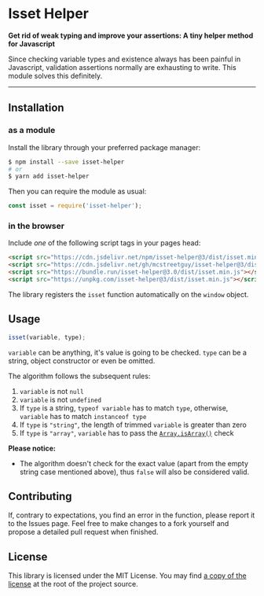 # Isset Helper

**Get rid of weak typing and improve your assertions: A tiny helper method for Javascript**

Since checking variable types and existence always has been painful in Javascript, validation assertions normally are exhausting to write.
This module solves this definitely.

---

## Installation

### as a module

Install the library through your preferred package manager:

```bash
$ npm install --save isset-helper
# or
$ yarn add isset-helper
```

Then you can require the module as usual:

```js
const isset = require('isset-helper');
```

### in the browser

Include _one_ of the following script tags in your pages head:

```html
<script src="https://cdn.jsdelivr.net/npm/isset-helper@3/dist/isset.min.js"></script>
<script src="https://cdn.jsdelivr.net/gh/mcstreetguy/isset-helper@3/dist/isset.min.js"></script>
<script src="https://bundle.run/isset-helper@3.0/dist/isset.min.js"></script>
<script src="https://unpkg.com/isset-helper@3/dist/isset.min.js"></script>
```

The library registers the `isset` function automatically on the `window` object.

## Usage

```js
isset(variable, type);
```

`variable` can be anything, it's value is going to be checked.
`type` can be a string, object constructor or even be omitted.

The algorithm follows the subsequent rules:

1. `variable` is not `null`
2. `variable` is not `undefined`
3. If `type` is a string, `typeof variable` has to match `type`, otherwise, `variable` has to match `instanceof type`
4. If `type` is `"string"`, the length of trimmed `variable` is greater than zero
5. If `type` is `"array"`, `variable` has to pass the [`Array.isArray()`](https://developer.mozilla.org/en-US/docs/Web/JavaScript/Reference/Global_Objects/Array/isArray) check

**Please notice:**

- The algorithm doesn't check for the exact value (apart from the empty string case mentioned above), thus `false` will also be considered valid.

## Contributing

If, contrary to expectations, you find an error in the function, please report it to the Issues page.
Feel free to make changes to a fork yourself and propose a detailed pull request when finished.

## License

This library is licensed under the MIT License.
You may find [a copy of the license](/LICENSE) at the root of the project source.
